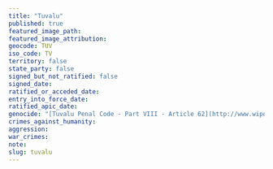```yaml
---
title: "Tuvalu"
published: true
featured_image_path:
featured_image_attribution:
geocode: TUV
iso_code: TV
territory: false
state_party: false
signed_but_not_ratified: false
signed_date:
ratified_or_acceded_date:
entry_into_force_date:
ratified_apic_date:
genocide: "[Tuvalu Penal Code - Part VIII - Article 62](http://www.wipo.int/wipolex/en/text.jsp?file_id=197529#LinkTarget_1432)"
crimes_against_humanity:
aggression:
war_crimes:
note:
slug: tuvalu
---
```

